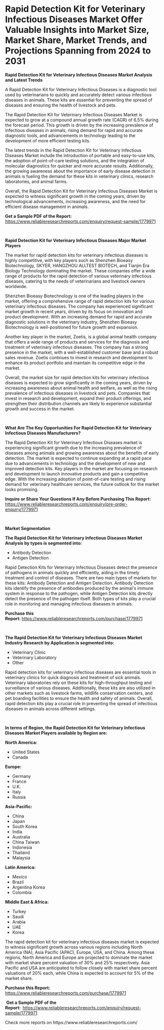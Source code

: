 <p><h1>Rapid Detection Kit for Veterinary Infectious Diseases Market Offer Valuable Insights into Market Size, Market Share, Market Trends, and Projections Spanning from 2024 to 2031</h1></p><p><strong>Rapid Detection Kit for Veterinary Infectious Diseases Market Analysis and Latest Trends</strong></p>
<p><p>A Rapid Detection Kit for Veterinary Infectious Diseases is a diagnostic tool used by veterinarians to quickly and accurately detect various infectious diseases in animals. These kits are essential for preventing the spread of diseases and ensuring the health of livestock and pets.</p><p>The Rapid Detection Kit for Veterinary Infectious Diseases Market is expected to grow at a compound annual growth rate (CAGR) of 6.5% during the forecast period. This growth is driven by the increasing prevalence of infectious diseases in animals, rising demand for rapid and accurate diagnostic tools, and advancements in technology leading to the development of more efficient testing kits.</p><p>The latest trends in the Rapid Detection Kit for Veterinary Infectious Diseases Market include the introduction of portable and easy-to-use kits, the adoption of point-of-care testing solutions, and the integration of molecular diagnostics for quicker and more accurate results. Additionally, the growing awareness about the importance of early disease detection in animals is fueling the demand for these kits in veterinary clinics, research laboratories, and animal farms.</p><p>Overall, the Rapid Detection Kit for Veterinary Infectious Diseases Market is expected to witness significant growth in the coming years, driven by technological advancements, increasing awareness, and the need for efficient disease management in animals.</p></p>
<p><strong>Get a Sample PDF of the Report:&nbsp;</strong> <a href="https://www.reliableresearchreports.com/enquiry/request-sample/1779971">https://www.reliableresearchreports.com/enquiry/request-sample/1779971</a></p>
<p>&nbsp;</p>
<p><strong>Rapid Detection Kit for Veterinary Infectious Diseases Major Market Players</strong></p>
<p><p>The market for rapid detection kits for veterinary infectious diseases is highly competitive, with key players such as Shenzhen Bioeasy Biotechnology, SKYER, HANGZHOU ALLTEST BIOTECH, and Tianjin Era Biology Technology dominating the market. These companies offer a wide range of products for the rapid detection of various veterinary infectious diseases, catering to the needs of veterinarians and livestock owners worldwide.</p><p>Shenzhen Bioeasy Biotechnology is one of the leading players in the market, offering a comprehensive range of rapid detection kits for various veterinary infectious diseases. The company has experienced significant market growth in recent years, driven by its focus on innovation and product development. With an increasing demand for rapid and accurate diagnostic solutions in the veterinary industry, Shenzhen Bioeasy Biotechnology is well-positioned for future growth and expansion.</p><p>Another key player in the market, Zoetis, is a global animal health company that offers a wide range of products and services for the diagnosis and treatment of veterinary infectious diseases. The company has a strong presence in the market, with a well-established customer base and a robust sales revenue. Zoetis continues to invest in research and development to enhance its product portfolio and maintain its competitive edge in the market.</p><p>Overall, the market size for rapid detection kits for veterinary infectious diseases is expected to grow significantly in the coming years, driven by increasing awareness about animal health and welfare, as well as the rising prevalence of infectious diseases in livestock and pets. Companies that invest in research and development, expand their product offerings, and strengthen their distribution channels are likely to experience substantial growth and success in the market.</p></p>
<p>&nbsp;</p>
<p><strong>What Are The Key Opportunities For Rapid Detection Kit for Veterinary Infectious Diseases Manufacturers?</strong></p>
<p><p>The Rapid Detection Kit for Veterinary Infectious Diseases market is experiencing significant growth due to the increasing prevalence of diseases among animals and growing awareness about the benefits of early detection. The market is expected to continue expanding at a rapid pace due to advancements in technology and the development of new and improved detection kits. Key players in the market are focusing on research and development to launch innovative products and gain a competitive edge. With the increasing adoption of point-of-care testing and rising demand for veterinary healthcare services, the future outlook for the market looks promising.</p></p>
<p><strong>Inquire or Share Your Questions If Any Before Purchasing This Report:</strong> <a href="https://www.reliableresearchreports.com/enquiry/pre-order-enquiry/1779971">https://www.reliableresearchreports.com/enquiry/pre-order-enquiry/1779971</a></p>
<p>&nbsp;</p>
<p><strong>Market Segmentation</strong></p>
<p><strong>The Rapid Detection Kit for Veterinary Infectious Diseases Market Analysis by types is segmented into:</strong></p>
<p><ul><li>Antibody Detection</li><li>Antigen Detection</li></ul></p>
<p><p>Rapid Detection Kits for Veterinary Infectious Diseases detect the presence of pathogens in animals quickly and efficiently, aiding in the timely treatment and control of diseases. There are two main types of markets for these kits: Antibody Detection and Antigen Detection. Antibody Detection kits identify the presence of antibodies produced by the animal's immune system in response to the pathogen, while Antigen Detection kits directly detect the presence of the pathogen itself. Both types of kits play a crucial role in monitoring and managing infectious diseases in animals.</p></p>
<p><strong>Purchase this Report:&nbsp;</strong><a href="https://www.reliableresearchreports.com/purchase/1779971">https://www.reliableresearchreports.com/purchase/1779971</a></p>
<p>&nbsp;</p>
<p><strong>The Rapid Detection Kit for Veterinary Infectious Diseases Market Industry Research by Application is segmented into:</strong></p>
<p><ul><li>Veterinary Clinic</li><li>Veterinary Laboratory</li><li>Other</li></ul></p>
<p><p>Rapid detection kits for veterinary infectious diseases are essential tools in veterinary clinics for quick diagnosis and treatment of sick animals. Veterinary laboratories rely on these kits for high-throughput testing and surveillance of various diseases. Additionally, these kits are also utilized in other markets such as livestock farms, wildlife conservation centers, and pet boarding facilities to ensure the health and safety of animals. Overall, rapid detection kits play a crucial role in preventing the spread of infectious diseases in animals across different settings.</p></p>
<p>&nbsp;</p>
<p><strong>In terms of Region, the Rapid Detection Kit for Veterinary Infectious Diseases Market Players available by Region are:</strong></p>
<p>
    <p> <strong> North America: </strong>
        <ul>
            <li>United States</li>
            <li>Canada</li>
        </ul>
        </p> 
    <p> <strong> Europe: </strong>
        <ul>
            <li>Germany</li>
            <li>France</li>
            <li>U.K.</li>
            <li>Italy</li>
            <li>Russia</li>
        </ul>
        </p> 
    <p> <strong> Asia-Pacific: </strong>
        <ul>
            <li>China</li>
            <li>Japan</li>
            <li>South Korea</li>
            <li>India</li>
            <li>Australia</li>
            <li>China Taiwan</li>
            <li>Indonesia</li>
            <li>Thailand</li>
            <li>Malaysia</li>
        </ul>
        </p> 
    <p> <strong> Latin America: </strong>
        <ul>
            <li>Mexico</li>
            <li>Brazil</li>
            <li>Argentina Korea</li>
            <li>Colombia</li>
        </ul>
        </p> 
    <p> <strong> Middle East & Africa: </strong>
        <ul>
            <li>Turkey</li>
            <li>Saudi</li>
            <li>Arabia</li>
            <li>UAE</li>
            <li>Korea</li>
        </ul>
    </p>
    </p>
<p><p>The rapid detection kit for veterinary infectious diseases market is expected to witness significant growth across various regions including North America (NA), Asia Pacific (APAC), Europe, USA, and China. Among these regions, North America and Europe are projected to dominate the market with market share percent valuation of 30% and 25% respectively. Asia Pacific and USA are anticipated to follow closely with market share percent valuations of 20% each, while China is expected to account for 5% of the market share.</p></p>
<p><strong>Purchase this Report: </strong><a href="https://www.reliableresearchreports.com/purchase/1779971">https://www.reliableresearchreports.com/purchase/1779971</a></p>
<p>&nbsp;<strong>Get a Sample PDF of the Report:&nbsp;&nbsp;</strong><a href="https://www.reliableresearchreports.com/enquiry/request-sample/1779971">https://www.reliableresearchreports.com/enquiry/request-sample/1779971</a></p>
<p><strong></strong></p>
<p>Check more reports on https://www.reliableresearchreports.com/</p>